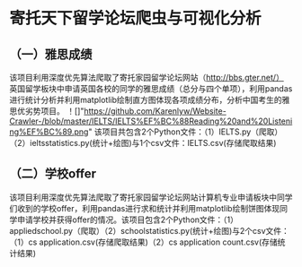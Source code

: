 # 寄托天下留学论坛爬虫与可视化分析
## （一）雅思成绩  
该项目利用深度优先算法爬取了寄托家园留学论坛网站（http://bbs.gter.net/） 英国留学板块中申请英国各校的同学的雅思成绩（总分与四个单项），利用pandas进行统计分析并利用matplotlib绘制直方图体现各项成绩分布，分析中国考生的雅思优劣势项目。
！[]"https://github.com/Karenlyw/Website-Crawler-/blob/master/IELTS/IELTS%EF%BC%88Reading%20and%20Listening%EF%BC%89.png"
该项目共包含2个Python文件：（1）IELTS.py（爬取）（2）ieltsstatistics.py(统计+绘图)与1个csv文件：IELTS.csv(存储爬取结果)
## （二）学校offer  
该项目利用深度优先算法爬取了寄托家园留学论坛网站计算机专业申请板块中同学们收到的学校offer，利用pandas进行求和统计并利用matplotlib绘制饼图体现同学申请学校并获得offer的情况。该项目包含2个Python文件：（1）appliedschool.py（爬取）（2）schoolstatistics.py(统计+绘图)与2个csv文件：（1）cs application.csv(存储爬取结果)（2）cs application count.csv(存储统计结果)
